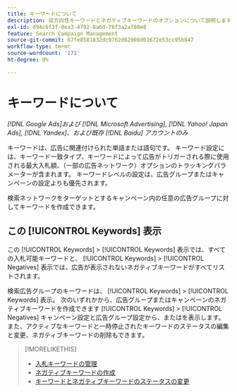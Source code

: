 ```yaml
---
title: キーワードについて
description: 双方向性キーワードとネガティブキーワードのオプションについて説明します。
exl-id: d94c6f3f-0ea3-4792-8a6d-78f3a2af80e8
feature: Search Campaign Management
source-git-commit: 67fe8581832dc0762d62908d01672e53cc95b847
workflow-type: tm+mt
source-wordcount: '171'
ht-degree: 0%

---
```


# キーワードについて

*[!DNL Google Ads]および [!DNL Microsoft Advertising], [!DNL Yahoo! Japan Ads], [!DNL Yandex]、および既存 [!DNL Baidu] アカウントのみ*

キーワードは、広告に関連付けられた単語または語句です。 キーワード設定には、キーワード一致タイプ、キーワードによって広告がトリガーされる際に使用される最大入札額、（一部の広告ネットワーク）オプションのトラッキングパラメーターが含まれます。 キーワードレベルの設定は、広告グループまたはキャンペーンの設定よりも優先されます。

検索ネットワークをターゲットとするキャンペーン内の任意の広告グループに対してキーワードを作成できます。

## この [!UICONTROL Keywords] 表示

この [!UICONTROL Keywords] > [!UICONTROL Keywords] 表示では、すべての入札可能キーワードと、 [!UICONTROL Keywords] > [!UICONTROL Negatives] 表示では、広告が表示されないネガティブキーワードがすべてリストされます。

検索広告グループのキーワードは、 [!UICONTROL Keywords] > [!UICONTROL Keywords] 表示。 次のいずれかから、広告グループまたはキャンペーンのネガティブキーワードを作成できます [!UICONTROL Keywords] > [!UICONTROL Negatives] キャンペーン設定と広告グループ設定から、またはを表示します。 また、アクティブなキーワードと一時停止されたキーワードのステータスの編集と変更、ネガティブキーワードの削除もできます。

>[!MORELIKETHIS]
>
>* [入札キーワードの管理](/help/search-social-commerce/campaign-management/campaigns/keyword-manage.md)
>* [ネガティブキーワードの作成](/help/search-social-commerce/campaign-management/campaigns/keyword-negative-create.md)
>* [キーワードとネガティブキーワードのステータスの変更](keyword-status-edit.md)
